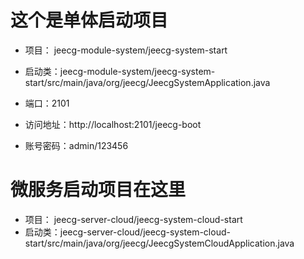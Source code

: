 # 这个是单体启动项目
- 项目： jeecg-module-system/jeecg-system-start
- 启动类：jeecg-module-system/jeecg-system-start/src/main/java/org/jeecg/JeecgSystemApplication.java

- 端口：2101
- 访问地址：http://localhost:2101/jeecg-boot
- 账号密码：admin/123456


# 微服务启动项目在这里
- 项目： jeecg-server-cloud/jeecg-system-cloud-start
- 启动类：jeecg-server-cloud/jeecg-system-cloud-start/src/main/java/org/jeecg/JeecgSystemCloudApplication.java